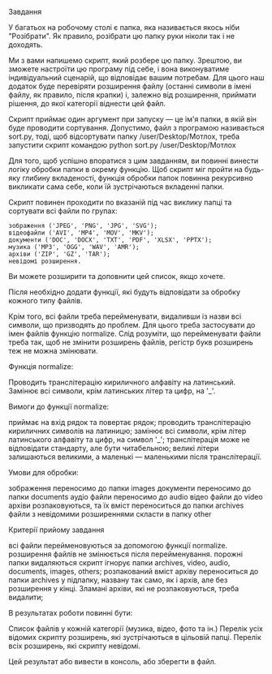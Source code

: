 Завдання

У багатьох на робочому столі є папка, яка називається якось ніби "Розібрати". Як правило, розібрати цю папку руки ніколи так і не доходять.

Ми з вами напишемо скрипт, який розбере цю папку. Зрештою, ви зможете настроїти цю програму під себе, і вона виконуватиме індивідуальний сценарій, що відповідає вашим потребам. Для цього наш додаток буде перевіряти розширення файлу (останні символи в імені файлу, як правило, після крапки) і, залежно від розширення, приймати рішення, до якої категорії віднести цей файл.

Скрипт приймає один аргумент при запуску — це ім'я папки, в якій він буде проводити сортування. Допустимо, файл з програмою називається sort.py, тоді, щоб відсортувати папку /user/Desktop/Мотлох, треба запустити скрипт командою python sort.py /user/Desktop/Мотлох

  Для того, щоб успішно впоратися з цим завданням, ви повинні винести логіку обробки папки в окрему функцію.
  Щоб скрипт міг пройти на будь-яку глибину вкладеності, функція обробки папок повинна рекурсивно викликати сама себе, коли їй зустрічаються вкладенні папки.

Скрипт повинен проходити по вказаній під час виклику папці та сортувати всі файли по групах:

    зображення ('JPEG', 'PNG', 'JPG', 'SVG');
    відеофайли ('AVI', 'MP4', 'MOV', 'MKV');
    документи ('DOC', 'DOCX', 'TXT', 'PDF', 'XLSX', 'PPTX');
    музика ('MP3', 'OGG', 'WAV', 'AMR');
    архіви ('ZIP', 'GZ', 'TAR');
    невідомі розширення.

Ви можете розширити та доповнити цей список, якщо хочете.

Після необхідно додати функції, які будуть відповідати за обробку кожного типу файлів.

Крім того, всі файли треба перейменувати, видаливши із назви всі символи, що призводять до проблем. Для цього треба застосувати до імен файлів функцію normalize. Слід розуміти, що перейменувати файли треба так, щоб не змінити розширень файлів, регістр букв розширень теж не можна змінювати.

Функція normalize:

  Проводить транслітерацію кириличного алфавіту на латинський.
  Замінює всі символи, крім латинських літер та цифр, на '_'.

Вимоги до функції normalize:

  приймає на вхід рядок та повертає рядок;
  проводить транслітерацію кириличних символів на латиницю;
  замінює всі символи, крім літер латинського алфавіту та цифр, на символ '_';
  транслітерація може не відповідати стандарту, але бути читабельною;
  великі літери залишаються великими, а маленькі — маленькими після транслітерації.

Умови для обробки:

  зображення переносимо до папки images
  документи переносимо до папки documents
  аудіо файли переносимо до audio
  відео файли до video
  архіви розпаковуються, та їх вміст переноситься до папки archives
  файли з невідомими розширеннями скласти в папку other

Критерії прийому завдання

  всі файли перейменовуються за допомогою функції normalize.
  розширення файлів не змінюється після перейменування.
  порожні папки видаляються
  скрипт ігнорує папки archives, video, audio, documents, images, others;
  розпакований вміст архіву переноситься до папки archives у підпапку, названу так само, як і архів, але без розширення у кінці. Зламані архіви, які не розпаковуються, треба видалити;

В результатах роботи повинні бути:

  Список файлів у кожній категорії (музика, відео, фото та ін.)
  Перелік усіх відомих скрипту розширень, які зустрічаються в цільовій папці.
  Перелік всіх розширень, які скрипту невідомі.

Цей результат або вивести в консоль, або зберегти в файл.
